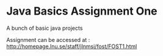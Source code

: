 # Java Basics Assignment One
A bunch of basic java projects

Assignment can be accessed at : http://homepage.lnu.se/staff/jlnmsi/fost/FOST1.html
